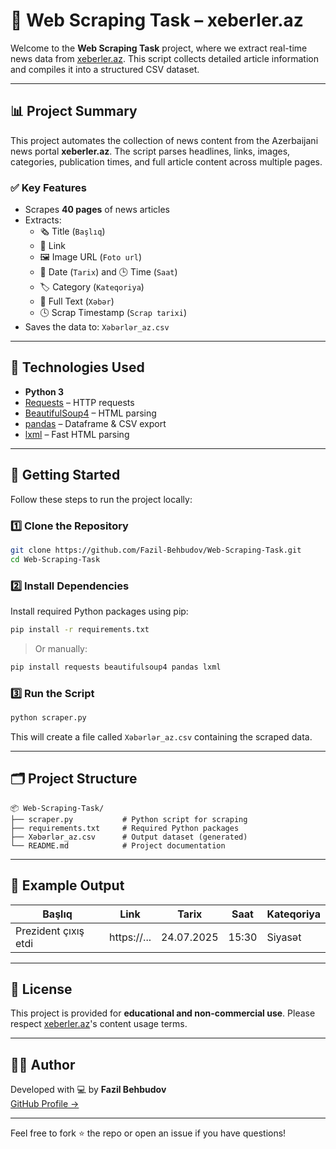 
# 📰 Web Scraping Task – xeberler.az

Welcome to the **Web Scraping Task** project, where we extract real-time news data from [xeberler.az](https://xeberler.az). This script collects detailed article information and compiles it into a structured CSV dataset.

---

## 📊 Project Summary

This project automates the collection of news content from the Azerbaijani news portal **xeberler.az**. The script parses headlines, links, images, categories, publication times, and full article content across multiple pages.

### ✅ Key Features

- Scrapes **40 pages** of news articles
- Extracts:
  - 🗞️ Title (`Başlıq`)
  - 🔗 Link
  - 🖼️ Image URL (`Foto url`)
  - 📆 Date (`Tarix`) and 🕒 Time (`Saat`)
  - 🏷️ Category (`Kateqoriya`)
  - 📄 Full Text (`Xəbər`)
  - 🕓 Scrap Timestamp (`Scrap tarixi`)
- Saves the data to: `Xəbərlər_az.csv`

---

## 🧪 Technologies Used

- **Python 3**
- [Requests](https://pypi.org/project/requests/) – HTTP requests
- [BeautifulSoup4](https://pypi.org/project/beautifulsoup4/) – HTML parsing
- [pandas](https://pypi.org/project/pandas/) – Dataframe & CSV export
- [lxml](https://pypi.org/project/lxml/) – Fast HTML parsing

---

## 🚀 Getting Started

Follow these steps to run the project locally:

### 1️⃣ Clone the Repository

```bash
git clone https://github.com/Fazil-Behbudov/Web-Scraping-Task.git
cd Web-Scraping-Task
```

### 2️⃣ Install Dependencies

Install required Python packages using pip:

```bash
pip install -r requirements.txt
```

> Or manually:
```bash
pip install requests beautifulsoup4 pandas lxml
```

### 3️⃣ Run the Script

```bash
python scraper.py
```

This will create a file called `Xəbərlər_az.csv` containing the scraped data.

---

## 🗂️ Project Structure

```
📦 Web-Scraping-Task/
├── scraper.py           # Python script for scraping
├── requirements.txt     # Required Python packages
├── Xəbərlər_az.csv      # Output dataset (generated)
└── README.md            # Project documentation
```

---

## 📌 Example Output

| Başlıq | Link | Tarix | Saat | Kateqoriya |
|--------|------|-------|------|-------------|
| Prezident çıxış etdi | https://... | 24.07.2025 | 15:30 | Siyasət |

---

## 📄 License

This project is provided for **educational and non-commercial use**. Please respect [xeberler.az](https://xeberler.az)'s content usage terms.

---

## 🙋‍♂️ Author

Developed with 💻 by **Fazil Behbudov**  
[GitHub Profile →](https://github.com/Fazil-Behbudov)

---

Feel free to fork ⭐ the repo or open an issue if you have questions!
